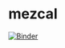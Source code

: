 # mezcal

[![Binder](https://mybinder.org/badge_logo.svg)](https://mybinder.org/v2/gh/socd06/mezcal/HEAD?urlpath=%2Fvoila%2Frender%2Fapp.ipynb)
